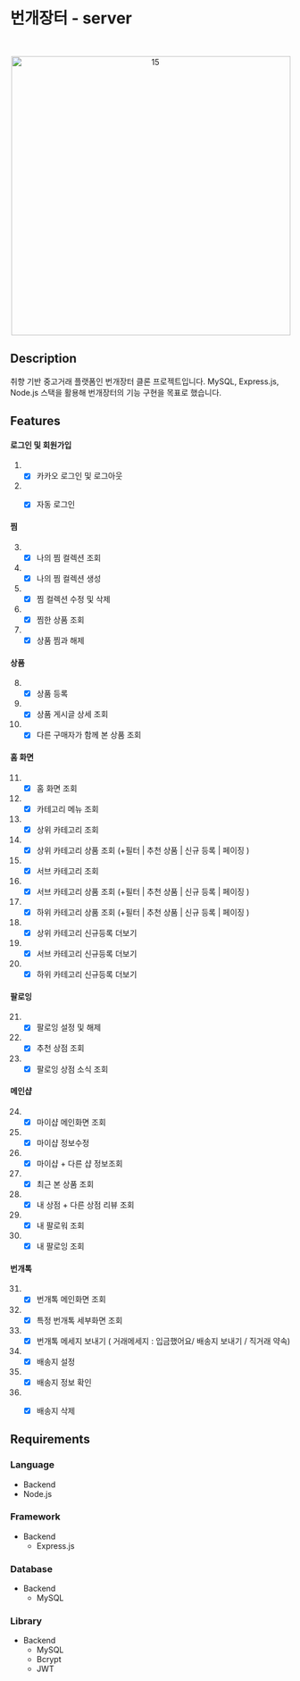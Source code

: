 # 번개장터 - server
<br/>
<p align="center">
  <img width="500" alt="15" src="https://api.seumlaw.com/images/seum_2b0c6bd440ca4a23a5ce5830026d67b0.jpg">
</p>

## Description

취향 기반 중고거래 플랫폼인 번개장터 클론 프로젝트입니다. MySQL, Express.js, Node.js 스택을 활용해 번개장터의 기능 구현을 목표로 했습니다.


## Features

#### 로그인 및 회원가입
  1.  - [X] 카카오 로그인 및 로그아웃
  2.  - [X] 자동 로그인

 
#### 찜
  3. - [X] 나의 찜 컬렉션 조회
  4. - [X] 나의 찜 컬렉션 생성
  5. - [X] 찜 컬렉션 수정 및 삭제
  6. - [X] 찜한 상품 조회
  7. - [X] 상품 찜과 해제

#### 상품
  8. - [X] 상품 등록
  9.  - [X] 상품 게시글 상세 조회
  10.  - [X] 다른 구매자가 함께 본 상품 조회

#### 홈 화면
  11.  - [X] 홈 화면 조회
  12.  - [X] 카테고리 메뉴 조회
  13.  - [X] 상위 카테고리 조회
  14.  - [X] 상위 카테고리 상품 조회 (+필터 | 추천 상품 | 신규 등록 | 페이징 )
  15.  - [X] 서브 카테고리 조회
  16.  - [X] 서브 카테고리 상품 조회 (+필터 | 추천 상품 | 신규 등록 | 페이징 )
  17.  - [X] 하위 카테고리 상품 조회 (+필터 | 추천 상품 | 신규 등록 | 페이징 )
  18.  - [X] 상위 카테고리 신규등록 더보기
  19.  - [X] 서브 카테고리 신규등록 더보기
  20.  - [X] 하위 카테고리 신규등록 더보기
   
#### 팔로잉
  21.  - [X] 팔로잉 설정 및 해제
  22.  - [X] 추천 상점 조회
  23.  - [X] 팔로잉 상점 소식 조회
    
#### 메인샵
  24.  - [X] 마이샵 메인화면 조회
  25.  - [X] 마이샵 정보수정
  26.  - [X] 마이샵 + 다른 샵 정보조회
  27.  - [X] 최근 본 상품 조회
  28.  - [X] 내 상점 + 다른 상점 리뷰 조회
  29.  - [X] 내 팔로워 조회
  30.  - [X] 내 팔로잉 조회

#### 번개톡
  31.  - [X] 번개톡 메인화면 조회
  32.  - [X] 특정 번개톡 세부화면 조회
  33.  - [X] 번개톡 메세지 보내기 ( 거래메세지 : 입금했어요/ 배송지 보내기 / 직거래 약속)
  34.  - [X] 배송지 설정
  34.  - [X] 배송지 정보 확인
  35.  - [X] 배송지 삭제


## Requirements

### Language
 - Backend
  - Node.js
  
### Framework
- Backend
  - Express.js
  
### Database
- Backend
  - MySQL
  
### Library
- Backend
  - MySQL
  - Bcrypt
  - JWT

